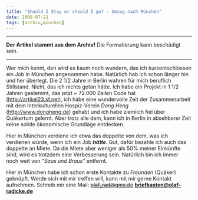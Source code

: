 ```yaml
---
title: "Should I Stay or should I go? - Umzug nach München"
date: 2008-07-21
tags: [archiv,münchen]
---
```

<hr><b>Der Artikel stammt aus dem Archiv!</b> Die Formatierung kann beschädigt sein.<hr>

Wer mich kennt, den wird es kaum noch wundern, das ich kurzentschlossen ein Job in München angenommen habe. Natürlich hab ich schon länger hin und her überlegt. Die 2 1/2 Jahre in Berlin wahren für mich beruflich Stillstand.  Nicht, das ich nichts getan hätte. Ich habe ein Projekt in 1 1/2 Jahren gestemmt, das jetzt ~ 72.000 Zeilen Code hat (http://artikel23.sf.net), ich habe eine wundervolle Zeit der Zusammenarbeit mit dem Interkulturellen Hospiz-Verein <i>Dong Heng</i> (http://www.dongheng.de) gehabt und ich habe ziemlich fiel über Quäkertum gelernt. Aber trotz alle dem, kann ich in Berlin in absehbarer Zeit keine solide ökonomische Grundlage entdecken.

Hier in München verdiene ich etwa das doppelte von dem, was ich verdienen würde, wenn ich ein Job <i><b>hätte</b></i>. Gut, dafür bezahle ich auch das doppelte an Miete. Da die Miete aber weniger als 50% meiner Einkünfte sind, wird es trotzdem eine Verbesserung sein. Natürlich bin ich immer noch weit von <i>"Saus und Braus"</i> entfernt.

Hier in München habe ich schon erste Kontakte zu <i>Freunden</i> (Quäker) geknüpft. Werde sich mit mir treffen will, kann mit mir gerne Kontakt aufnehmen. Schreib mir eine Mail: <s>olaf_rad@gmx.de</s> <b>briefkasten@olaf-radicke.de</b>
